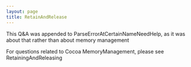 ```yaml
---
layout: page
title: RetainAndRelease
---
```


This Q&A was appended to ParseErrorAtCertainNameNeedHelp, as it was about that rather than about memory management

For questions related to Cocoa MemoryManagement, please see RetainingAndReleasing

